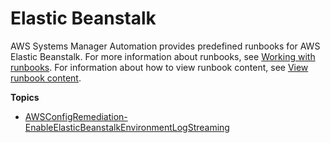 # Elastic Beanstalk<a name="automation-ref-aeb"></a>

AWS Systems Manager Automation provides predefined runbooks for AWS Elastic Beanstalk\. For more information about runbooks, see [Working with runbooks](automation-documents.md)\. For information about how to view runbook content, see [View runbook content](automation-documents-reference.md#view-automation-json)\.

**Topics**
+ [AWSConfigRemediation\-EnableElasticBeanstalkEnvironmentLogStreaming](automation-aws-enable-eb-logging.md)